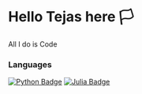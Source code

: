 # Hello Tejas here 🏳️

All I do is Code
### Languages
[![Python Badge](https://img.shields.io/badge/-Python-66ff66?style=for-the-badge&labelColor=black&logo=Python&logoColor=66ff66)](#)
[![Julia Badge](https://img.shields.io/badge/-julia-0099ff?style=for-the-badge&labelColor=black&logo=julia&logoColor=0099ff)](#)


